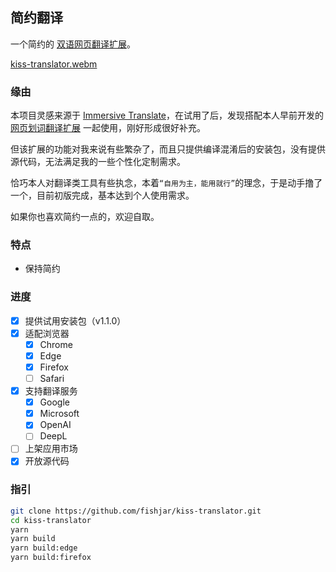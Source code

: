## 简约翻译

一个简约的 [双语网页翻译扩展](https://github.com/fishjar/kiss-translator)。

[kiss-translator.webm](https://github.com/fishjar/kiss-translator/assets/1157624/f7ba8a5c-e4a8-4d5a-823a-5c5c67a0a47f)

### 缘由

本项目灵感来源于 [Immersive Translate](https://github.com/immersive-translate/immersive-translate)，在试用了后，发现搭配本人早前开发的 [网页划词翻译扩展](https://github.com/fishjar/kiss-dictionary) 一起使用，刚好形成很好补充。

但该扩展的功能对我来说有些繁杂了，而且只提供编译混淆后的安装包，没有提供源代码，无法满足我的一些个性化定制需求。

恰巧本人对翻译类工具有些执念，本着`“自用为主，能用就行”`的理念，于是动手撸了一个，目前初版完成，基本达到个人使用需求。

如果你也喜欢简约一点的，欢迎自取。

### 特点

- 保持简约

### 进度

- [x] 提供试用安装包（v1.1.0）
- [x] 适配浏览器
  - [x] Chrome
  - [x] Edge
  - [x] Firefox
  - [ ] Safari
- [x] 支持翻译服务
  - [x] Google
  - [x] Microsoft
  - [x] OpenAI
  - [ ] DeepL
- [ ] 上架应用市场
- [x] 开放源代码

### 指引

```sh
git clone https://github.com/fishjar/kiss-translator.git
cd kiss-translator
yarn
yarn build
yarn build:edge
yarn build:firefox
```

